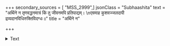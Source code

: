 +++
secondary_sources = [ "MSS_2999",]
jsonClass = "Subhaashita"
text = "अर्थिने न तृणवद्धनमात्रं किं तु जीवनमपि प्रतिपाद्यम्।  \nएवमाह कुशवज्जलदापी द्रव्यदानविधिरुक्तिविदग्धः॥"
title = "अर्थिने न"

+++

<details><summary>Text</summary>

अर्थिने न तृणवद्धनमात्रं किं तु जीवनमपि प्रतिपाद्यम्।  
एवमाह कुशवज्जलदापी द्रव्यदानविधिरुक्तिविदग्धः॥
</details>
